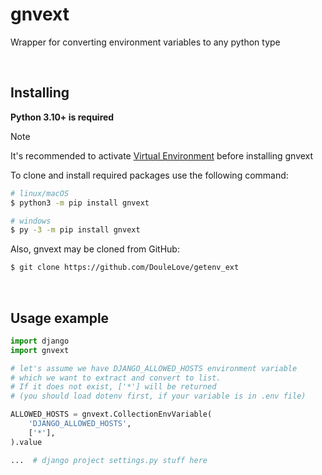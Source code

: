 # gnvext
Wrapper for converting environment variables to any python type

<br>

## Installing
**Python 3.10+ is required**

> [!NOTE]
> It's recommended to activate
> <a href="https://docs.python.org/3/library/venv.html">Virtual Environment</a>
> before installing gnvext

To clone and install required packages use the following command:
```bash
# linux/macOS
$ python3 -m pip install gnvext

# windows
$ py -3 -m pip install gnvext
```

Also, gnvext may be cloned from GitHub:
```bash
$ git clone https://github.com/DouleLove/getenv_ext
```

<br>

## Usage example
```py
import django
import gnvext

# let's assume we have DJANGO_ALLOWED_HOSTS environment variable
# which we want to extract and convert to list.
# If it does not exist, ['*'] will be returned
# (you should load dotenv first, if your variable is in .env file)

ALLOWED_HOSTS = gnvext.CollectionEnvVariable(
    'DJANGO_ALLOWED_HOSTS',
    ['*'],
).value

...  # django project settings.py stuff here
```
